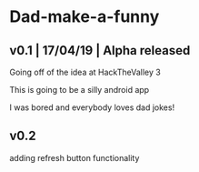 # Dad-make-a-funny


## v0.1 | 17/04/19 | Alpha released 



Going off of the idea at HackTheValley 3


This is going to be a silly android app

I was bored and everybody loves dad jokes!

## v0.2
adding refresh  button functionality
